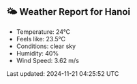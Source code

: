 <!-- WEATHER-START -->
## 🌤 Weather Report for Hanoi

- Temperature: 24°C
- Feels like: 23.5°C
- Conditions: clear sky
- Humidity: 40%
- Wind Speed: 3.62 m/s

Last updated: 2024-11-21 04:25:52 UTC
<!-- WEATHER-END -->
